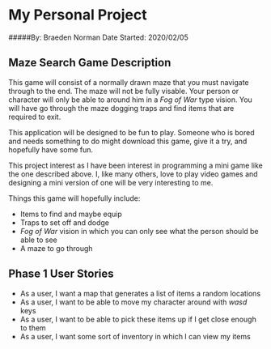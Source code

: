# My Personal Project
#####By: Braeden Norman 
Date Started: 2020/02/05

## Maze Search Game Description

This game will consist of a normally drawn maze that you must navigate through to the end. The maze will not be 
fully visable. Your person or character will only be able to around him in a *Fog of War* type vision. You will have
go through the maze dogging traps and find items that are required to exit.

This application will be designed to be fun to play. Someone who is bored and needs something to do might download this
game, give it a try, and hopefully have some fun. 

This project interest as I have been interest in programming a mini game like the one described above. I, like many
others, love to play video games and designing a mini version of one will be very interesting to me.


Things this game will hopefully include:
- Items to find and maybe equip
- Traps to set off and dodge
- *Fog of War* vision in which you can only see what the person should be able to see
- A maze to go through


## **Phase 1 User Stories**
- As a user, I want a map that generates a list of items a random locations
- As a user, I want to be able to move my character around with *wasd* keys
- As a user, I want to be able to pick these items up if I get close enough to them
- As a user, I want some sort of inventory in which I can view my items